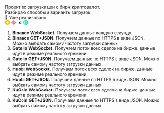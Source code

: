 Проект по загрузки цен с бирж криптовалют.<br>
Разбираю способы и варианты загрузок.<br>
📢 Уже реализовано:
<br>![Binance](/img/Binance_16x16.png)
![Gate](/img/Gate_16x16.png)
![Huobi](/img/Huobi_16x16.png)
![KuCoin](/img/KuCoin_16x16.png)

<ol>
  <li><b>Binance WebSocket</b>. Получаем данные каждую секунду.</li>
  <li><b>Binance GET+JSON.</b> Получаем данные по HTTPS в виде JSON. Можно выбрать самому частоту загрузки данных.</b></li>
  <li><b>Gate.io WebSocket.</b> Получаем поток всех сделок на бирже. данные идут в режиме реального времени.</li>
  <li><b>Gate.io GET+JSON.</b> Получаем данные по HTTPS в виде JSON. Можно выбрать самому частоту загрузки данных.</b></li>
  <li><b>Huobi WebSocket.</b> Получаем поток всех сделок на бирже. данные идут в режиме реального времени.</li>
  <li><b>Huobi GET+JSON.</b> Получаем данные по HTTPS в виде JSON. Можно выбрать самому частоту загрузки данных.</li>
  <li><b>KuCoin WebSocket.</b> Получаем поток всех сделок на бирже. данные идут в режиме реального времени.</li>
  <li><b>KuCoin GET+JSON.</b> Получаем данные по HTTPS в виде JSON. Можно выбрать самому частоту загрузки данных.</li>
</ol>
